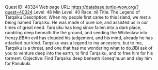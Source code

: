 Quest ID: 40324
Web page URL: https://database.turtle-wow.org/?quest=40324
Level: 48
Min Level: 40
Race: nil
Title: The Legend of Tarqsiku
Description: When my people first came to this island, we met a being named Tarqsiku. He was made of pure ice, and assisted us in our times of great need. Tarqsiku has long since fallen into a dark place, rumbling deep beneath the the ground, and sending the Whiteclaw into frenzy.$B$BAn evil has clouded his judgement, and his mind, already he has attacked our kind. Tarqsiku was a legend to my ancestors, but to me, Tarqsiku is a threat, and one that has me wondering what to do.$B$BI ask of you to venture deep into the earth, to find Tarqsiku, and to free him for his torment.
Objective: Find Tarqsiku deep beneath Kaneq'nuun and slay him for Panukuki.
